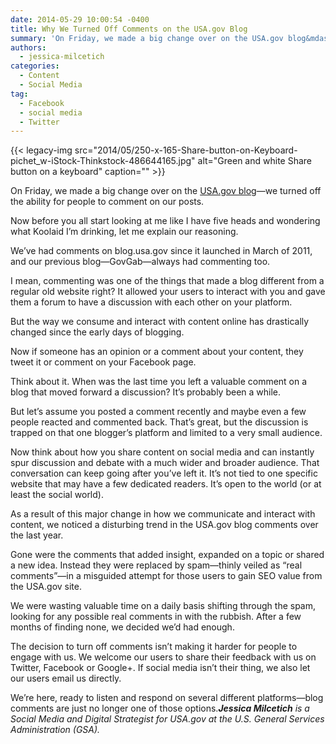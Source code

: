 ```yaml
---
date: 2014-05-29 10:00:54 -0400
title: Why We Turned Off Comments on the USA.gov Blog
summary: 'On Friday, we made a big change over on the USA.gov blog&mdash;we turned off the ability for people to comment on our posts. Now before you all start looking at me like I have five heads and wondering what Koolaid I&rsquo;m drinking, let me explain our reasoning. We&rsquo;ve had comments on blog.usa.gov since it launched'
authors:
  - jessica-milcetich
categories:
  - Content
  - Social Media
tag:
  - Facebook
  - social media
  - Twitter
---
```


{{< legacy-img src="2014/05/250-x-165-Share-button-on-Keyboard-pichet_w-iStock-Thinkstock-486644165.jpg" alt="Green and white Share button on a keyboard" caption="" >}} 

On Friday, we made a big change over on the [USA.gov blog](http://blog.usa.gov/)—we turned off the ability for people to comment on our posts.

Now before you all start looking at me like I have five heads and wondering what Koolaid I’m drinking, let me explain our reasoning.

We’ve had comments on blog.usa.gov since it launched in March of 2011, and our previous blog—GovGab—always had commenting too.

I mean, commenting was one of the things that made a blog different from a regular old website right? It allowed your users to interact with you and gave them a forum to have a discussion with each other on your platform.

But the way we consume and interact with content online has drastically changed since the early days of blogging.

Now if someone has an opinion or a comment about your content, they tweet it or comment on your Facebook page.

Think about it. When was the last time you left a valuable comment on a blog that moved forward a discussion? It’s probably been a while.

But let’s assume you posted a comment recently and maybe even a few people reacted and commented back. That’s great, but the discussion is trapped on that one blogger’s platform and limited to a very small audience.

Now think about how you share content on social media and can instantly spur discussion and debate with a much wider and broader audience. That conversation can keep going after you’ve left it. It’s not tied to one specific website that may have a few dedicated readers. It’s open to the world (or at least the social world).

As a result of this major change in how we communicate and interact with content, we noticed a disturbing trend in the USA.gov blog comments over the last year.

Gone were the comments that added insight, expanded on a topic or shared a new idea. Instead they were replaced by spam—thinly veiled as “real comments”—in a misguided attempt for those users to gain SEO value from the USA.gov site.

We were wasting valuable time on a daily basis shifting through the spam, looking for any possible real comments in with the rubbish. After a few months of finding none, we decided we’d had enough.

The decision to turn off comments isn’t making it harder for people to engage with us. We welcome our users to share their feedback with us on Twitter, Facebook or Google+. If social media isn’t their thing, we also let our users email us directly.

We’re here, ready to listen and respond on several different platforms—blog comments are just no longer one of those options._**Jessica Milcetich** is a Social Media and Digital Strategist for USA.gov at the U.S. General Services Administration (GSA)._